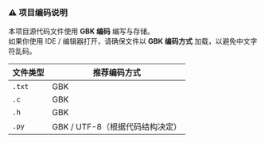 ### ⚠️ 项目编码说明

本项目源代码文件使用 **GBK 编码** 编写与存储。  
如果你使用 IDE / 编辑器打开，请确保文件以 **GBK 编码方式** 加载，以避免中文字符乱码。

| 文件类型 | 推荐编码方式                    |
| -------- | ------------------------------- |
| `.txt`   | GBK                             |
| `.c`     | GBK                             |
| `.h`     | GBK                             |
| `.py`    | GBK / UTF-8（根据代码结构决定） |